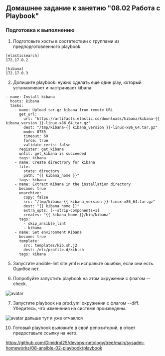 ## Домашнее задание к занятию "08.02 Работа с Playbook"

### Подготовка к выполнению

1. Подготовьте хосты в соотвтествии с группами из предподготовленного playbook. 

```
[elasticsearch]
172.17.0.2

[kibana]
172.17.0.3
```

2. Допишите playbook: нужно сделать ещё один play, который устанавливает и настраивает kibana.

```
- name: Install kibana
  hosts: kibana
  tasks:
    - name: Upload tar.gz kibana from remote URL
      get_url:
        url: "https://artifacts.elastic.co/downloads/kibana/kibana-{{ kibana_version }}-linux-x86_64.tar.gz"
        dest: "/tmp/kibana-{{ kibana_version }}-linux-x86_64.tar.gz"
        mode: 0755
        timeout: 60
        force: true
        validate_certs: false
      register: get_kibana
      until: get_kibana is succeeded
      tags: kibana
    - name: Create directrory for kibana
      file:
        state: directory
        path: "{{ kibana_home }}"
      tags: kibana
    - name: Extract Kibana in the installation directory
      become: true
      unarchive:
        copy: false
        src: "/tmp/kibana-{{ kibana_version }}-linux-x86_64.tar.gz"
        dest: "{{ kibana_home }}"
        extra_opts: [--strip-components=1]
        creates: "{{ kibana_home }}/bin/kibana"
      tags:
        - skip_ansible_lint
        - kibana
    - name: Set environment Kibana
      become: true
      template:
        src: templates/kib.sh.j2
        dest: /etc/profile.d/kib.sh
      tags: kibana
```

5. Запустите ansible-lint site.yml и исправьте ошибки, если они есть.  
Ошибок нет.

6. Попробуйте запустить playbook на этом окружении с флагом --check.  

![avatar](https://skrinshoter.ru/i/270922/MZiL3Mnc.png?download=1&name=%D0%A1%D0%BA%D1%80%D0%B8%D0%BD%D1%88%D0%BE%D1%82%2027-09-2022%2021:45:27.png)

7. Запустите playbook на prod.yml окружении с флагом --diff. Убедитесь, что изменения на системе произведены.  

![avatar](https://skrinshoter.ru/i/270922/7mNIdEPz.png?download=1&name=%D0%A1%D0%BA%D1%80%D0%B8%D0%BD%D1%88%D0%BE%D1%82%2027-09-2022%2022:32:32.png)
дальше тут я уже отчаялся

10. Готовый playbook выложите в свой репозиторий, в ответ предоставьте ссылку на него.  

https://github.com/Dimidrol25/devops-netology/tree/main/sysadm-homeworks/08-ansible-02-playbook/playbook
